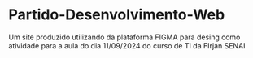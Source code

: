 # Partido-Desenvolvimento-Web
Um site produzido utilizando da plataforma FIGMA para desing como atividade para a aula do dia 11/09/2024 do curso de TI da FIrjan SENAI
